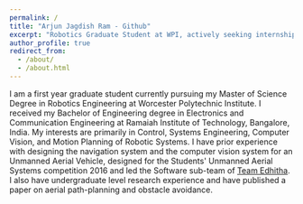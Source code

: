 ```yaml
---
permalink: /
title: "Arjun Jagdish Ram - Github"
excerpt: "Robotics Graduate Student at WPI, actively seeking internships for Summer 2017"
author_profile: true
redirect_from: 
  - /about/
  - /about.html
---
```


I am a first year graduate student currently pursuing my Master of Science Degree in Robotics Engineering at Worcester Polytechnic Institute. I received my Bachelor of Engineering degree in Electronics and Communication Engineering at Ramaiah Institute of Technology, Bangalore, India.
My interests are primarily in Control, Systems Engineering, Computer Vision, and Motion Planning of Robotic Systems. I have prior experience with designing the navigation system and the computer vision system for an Unmanned Aerial Vehicle, designed for the Students' Unmanned Aerial Systems competition 2016 and led the Software sub-team of [Team Edhitha](http://www.edhitha-uas.com/). I also have undergraduate level research experience and have published a paper on aerial path-planning and obstacle avoidance.
